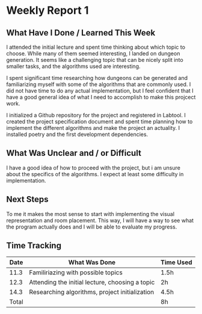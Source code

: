 # Weekly Report 1

## What Have I Done / Learned This Week

I attended the initial lecture and spent time thinking about which topic to choose. While many of them seemed interesting, I landed on dungeon generation. It seems like a challenging topic that can be nicely split into smaller tasks, and the algorithms used are interesting.

I spent significant time researching how dungeons can be generated and familiarizing myself with some of the algorithms that are commonly used. I did not have time to do any actual implementation, but I feel confident that I have a good general idea of what I need to accomplish to make this projcect work.

I initialized a Github repository for the project and registered in Labtool. I created the project specification document and spent time planning how to implement the different algorithms and make the project an actuality. I installed poetry and the first development dependencies.

## What Was Unclear and / or Difficult

I have a good idea of how to proceed with the project, but i am unsure about the specifics of the algorithms. I expect at least some difficulty in implementation.

## Next Steps

To me it makes the most sense to start with implementing the visual representation and room placement. This way, I will have a way to see what the program actually does and I will be able to evaluate my progress.

## Time Tracking

| Date | What Was Done | Time Used |
|------|---------------|-----------|
| 11.3 | Familiriazing with possible topics | 1.5h |
| 12.3 | Attending the initial lecture, choosing a topic | 2h |
| 14.3 | Researching algorithms, project initialization | 4.5h |
| Total | | 8h